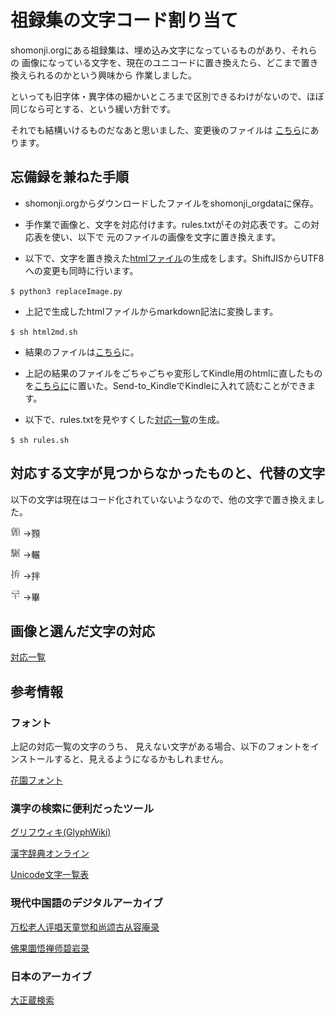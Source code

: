 # 祖録集の文字コード割り当て

shomonji.orgにある祖録集は、埋め込み文字になっているものがあり、それらの
画像になっている文字を、現在のユニコードに置き換えたら、どこまで置き換えられるのかという興味から
作業しました。

といっても旧字体・異字体の細かいところまで区別できるわけがないので、ほぼ同じなら可とする、という緩い方針です。

それでも結構いけるものだなあと思いました、変更後のファイルは
[こちら](soroku.md)にあります。

## 忘備録を兼ねた手順

- shomonji.orgからダウンロードしたファイルをshomonji_orgdataに保存。


- 手作業で画像と、文字を対応付けます。rules.txtがその対応表です。この対応表を使い、以下で
元のファイルの画像を文字に置き換えます。


- 以下で、文字を置き換えた[htmlファイル](html)の生成をします。ShiftJISからUTF8への変更も同時に行います。

``
$ python3 replaceImage.py
``

- 上記で生成したhtmlファイルからmarkdown記法に変換します。

``
$ sh html2md.sh
``

- 結果のファイルは[こちら](soroku.md)に。

- 上記の結果のファイルをごちゃごちゃ変形してKindle用のhtmlに直したものを[こちらに](Kindle_html)に置いた。Send-to_KindleでKindleに入れて読むことができます。

- 以下で、rules.txtを見やすくした[対応一覧](rules.md)の生成。

``
$ sh rules.sh
``

## 対応する文字が見つからなかったものと、代替の文字

以下の文字は現在はコード化されていないようなので、他の文字で置き換えました。


![尞頁](images/_cCQv_7X.png)  →顟 

![馬展](images/_cCjVaDr.png) →輾

![扌弃](images/_cKabH-y.png) →拌 

![己の下に十](images/_cM1mr0_.png) →畢

## 画像と選んだ文字の対応

[対応一覧](rules.md)


## 参考情報

### フォント

上記の対応一覧の文字のうち、
見えない文字がある場合、以下のフォントをインストールすると、見えるようになるかもしれません。


[花園フォント](https://ja.osdn.net/projects/hanazono-font/)

### 漢字の検索に便利だったツール

[グリフウィキ(GlyphWiki)](https://glyphwiki.org/wiki/GlyphWiki:%e3%83%a1%e3%82%a4%e3%83%b3%e3%83%9a%e3%83%bc%e3%82%b8)

[漢字辞典オンライン](https://kanji.jitenon.jp/)

[Unicode文字一覧表](https://tools.m-bsys.com/ex/unicode_table.php)


### 現代中国語のデジタルアーカイブ

[万松老人评唱天童觉和尚颂古从容庵录](http://fofa.foxue.org/fjyw/sutra_zzb/792/)

[佛果圜悟禅师碧岩录](http://fofa.foxue.org/fjyw/sutra_zzb/791/)

### 日本のアーカイブ
 
[大正蔵検索](https://21dzk.l.u-tokyo.ac.jp/SAT/satdb2015.php?)
